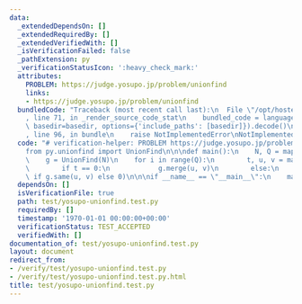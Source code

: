 ```yaml
---
data:
  _extendedDependsOn: []
  _extendedRequiredBy: []
  _extendedVerifiedWith: []
  _isVerificationFailed: false
  _pathExtension: py
  _verificationStatusIcon: ':heavy_check_mark:'
  attributes:
    PROBLEM: https://judge.yosupo.jp/problem/unionfind
    links:
    - https://judge.yosupo.jp/problem/unionfind
  bundledCode: "Traceback (most recent call last):\n  File \"/opt/hostedtoolcache/Python/3.8.16/x64/lib/python3.8/site-packages/onlinejudge_verify/documentation/build.py\"\
    , line 71, in _render_source_code_stat\n    bundled_code = language.bundle(stat.path,\
    \ basedir=basedir, options={'include_paths': [basedir]}).decode()\n  File \"/opt/hostedtoolcache/Python/3.8.16/x64/lib/python3.8/site-packages/onlinejudge_verify/languages/python.py\"\
    , line 96, in bundle\n    raise NotImplementedError\nNotImplementedError\n"
  code: "# verification-helper: PROBLEM https://judge.yosupo.jp/problem/unionfind\n\
    from py.unionfind import UnionFind\n\n\ndef main():\n    N, Q = map(int, input().split())\n\
    \    g = UnionFind(N)\n    for i in range(Q):\n        t, u, v = map(int, input().split())\n\
    \        if t == 0:\n            g.merge(u, v)\n        else:\n            print(1\
    \ if g.same(u, v) else 0)\n\n\nif __name__ == \"__main__\":\n    main()\n"
  dependsOn: []
  isVerificationFile: true
  path: test/yosupo-unionfind.test.py
  requiredBy: []
  timestamp: '1970-01-01 00:00:00+00:00'
  verificationStatus: TEST_ACCEPTED
  verifiedWith: []
documentation_of: test/yosupo-unionfind.test.py
layout: document
redirect_from:
- /verify/test/yosupo-unionfind.test.py
- /verify/test/yosupo-unionfind.test.py.html
title: test/yosupo-unionfind.test.py
---
```

